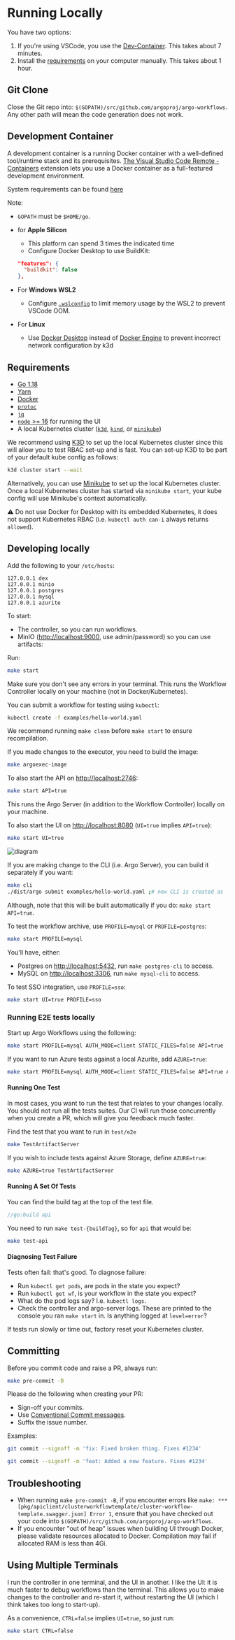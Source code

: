 # Running Locally

You have two options:

1. If you're using VSCode, you use the [Dev-Container](#development-container). This takes about 7 minutes.
1. Install the [requirements](#requirements) on your computer manually. This takes about 1 hour.

## Git Clone

Close the Git repo into: `$(GOPATH)/src/github.com/argoproj/argo-workflows`. Any other path will mean the code
generation does not work.

## Development Container

A development container is a running Docker container with a well-defined tool/runtime stack and its prerequisites.
[The Visual Studio Code Remote - Containers](https://code.visualstudio.com/docs/remote/containers)  extension lets you use a Docker container as a full-featured development environment.

System requirements can be found [here](https://code.visualstudio.com/docs/remote/containers#_system-requirements)

Note:

* `GOPATH` must be `$HOME/go`.
* for **Apple Silicon**
    * This platform can spend 3 times the indicated time
    * Configure Docker Desktop to use BuildKit:

    ```json
    "features": {
      "buildkit": false
    },
    ```

* For **Windows WSL2**
    * Configure [`.wslconfig`](https://docs.microsoft.com/en-us/windows/wsl/wsl-config#configuration-setting-for-wslconfig) to limit memory usage by the WSL2 to prevent VSCode OOM.

* For **Linux**
    * Use [Docker Desktop](https://docs.docker.com/desktop/linux/install/) instead of [Docker Engine](https://docs.docker.com/engine/install/) to prevent incorrect network configuration by k3d

## Requirements

* [Go 1.18](https://golang.org/dl/)
* [Yarn](https://classic.yarnpkg.com/en/docs/install/#mac-stable)
* [Docker](https://docs.docker.com/get-docker/)
* [`protoc`](http://google.github.io/proto-lens/installing-protoc.html)
* [`jq`](https://stedolan.github.io/jq/download/)
* [`node` >= 16](https://nodejs.org/download/release/latest-v16.x/) for running the UI
* A local Kubernetes cluster ([`k3d`](https://k3d.io/), [`kind`](https://kind.sigs.k8s.io/docs/user/quick-start/#installation), or [`minikube`](https://minikube.sigs.k8s.io/docs/start/))

We recommend using [K3D](https://k3d.io/) to set up the local Kubernetes cluster since this will allow you to test RBAC
set-up and is fast. You can set-up K3D to be part of your default kube config as follows:

```bash
k3d cluster start --wait
```

Alternatively, you can use [Minikube](https://github.com/kubernetes/minikube) to set up the local Kubernetes cluster.
Once a local Kubernetes cluster has started via `minikube start`, your kube config will use Minikube's context
automatically.

⚠️ Do not use Docker for Desktop with its embedded Kubernetes, it does not support Kubernetes RBAC (i.e. `kubectl auth can-i` always
returns `allowed`).

## Developing locally

Add the following to your `/etc/hosts`:

```text
127.0.0.1 dex
127.0.0.1 minio
127.0.0.1 postgres
127.0.0.1 mysql
127.0.0.1 azurite
```

To start:

* The controller, so you can run workflows.
* MinIO (<http://localhost:9000>, use admin/password) so you can use artifacts:

Run:

```bash
make start 
```

Make sure you don't see any errors in your terminal. This runs the Workflow Controller locally on your machine (not in Docker/Kubernetes).

You can submit a workflow for testing using `kubectl`:

```bash
kubectl create -f examples/hello-world.yaml 
```

We recommend running `make clean` before `make start` to ensure recompilation.

If you made changes to the executor, you need to build the image:

```bash
make argoexec-image
```

To also start the API on <http://localhost:2746>:

```bash
make start API=true
```

This runs the Argo Server (in addition to the Workflow Controller) locally on your machine.

To also start the UI on <http://localhost:8080> (`UI=true` implies `API=true`):

```bash
make start UI=true
```

![diagram](assets/make-start-UI-true.png)

If you are making change to the CLI (i.e. Argo Server), you can build it separately if you want:

```bash
make cli 
./dist/argo submit examples/hello-world.yaml ;# new CLI is created as `./dist/argo` 
```

Although, note that this will be built automatically if you do: `make start API=true`.

To test the workflow archive, use `PROFILE=mysql` or `PROFILE=postgres`:

```bash
make start PROFILE=mysql
```

You'll have, either:

* Postgres on <http://localhost:5432>, run `make postgres-cli` to access.
* MySQL on <http://localhost:3306>, run `make mysql-cli` to access.

To test SSO integration, use `PROFILE=sso`:

```bash
make start UI=true PROFILE=sso
```

### Running E2E tests locally

Start up Argo Workflows using the following:

```bash
make start PROFILE=mysql AUTH_MODE=client STATIC_FILES=false API=true 
```

If you want to run Azure tests against a local Azurite, add `AZURE=true`:

```bash
make start PROFILE=mysql AUTH_MODE=client STATIC_FILES=false API=true AZURE=true
```

#### Running One Test

In most cases, you want to run the test that relates to your changes locally. You should not run all the tests suites.
Our CI will run those concurrently when you create a PR, which will give you feedback much faster.

Find the test that you want to run in `test/e2e`

```bash
make TestArtifactServer  
```

If you wish to include tests against Azure Storage, define `AZURE=true`:

```bash
make AZURE=true TestArtifactServer
```

#### Running A Set Of Tests

You can find the build tag at the top of the test file.

```go
//go:build api
```

You need to run `make test-{buildTag}`, so for `api` that would be:

```bash
make test-api
```

#### Diagnosing Test Failure

Tests often fail: that's good. To diagnose failure:

* Run `kubectl get pods`, are pods in the state you expect?
* Run `kubectl get wf`, is your workflow in the state you expect?
* What do the pod logs say? I.e. `kubectl logs`.
* Check the controller and argo-server logs. These are printed to the console you ran `make start` in. Is anything
  logged at `level=error`?

If tests run slowly or time out, factory reset your Kubernetes cluster.

## Committing

Before you commit code and raise a PR, always run:

```bash
make pre-commit -B
```

Please do the following when creating your PR:

* Sign-off your commits.
* Use [Conventional Commit messages](https://www.conventionalcommits.org/en/v1.0.0/).
* Suffix the issue number.

Examples:

```bash
git commit --signoff -m 'fix: Fixed broken thing. Fixes #1234'
```

```bash
git commit --signoff -m 'feat: Added a new feature. Fixes #1234'
```

## Troubleshooting

* When running `make pre-commit -B`, if you encounter errors like
  `make: *** [pkg/apiclient/clusterworkflowtemplate/cluster-workflow-template.swagger.json] Error 1`, ensure that you
  have checked out your code into `$(GOPATH)/src/github.com/argoproj/argo-workflows`.
* If you encounter "out of heap" issues when building UI through Docker, please validate resources allocated to Docker.
  Compilation may fail if allocated RAM is less than 4Gi.

## Using Multiple Terminals

I run the controller in one terminal, and the UI in another. I like the UI: it is much faster to debug workflows than
the terminal. This allows you to make changes to the controller and re-start it, without restarting the UI (which I
think takes too long to start-up).

As a convenience, `CTRL=false` implies `UI=true`, so just run:

```bash
make start CTRL=false
```
